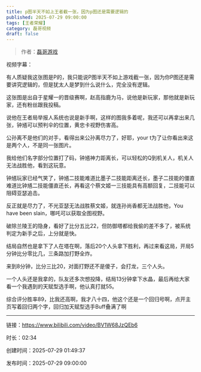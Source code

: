 ```yaml
---
title: p图半天不如上王者截一张，因为p图还是需要逻辑的
published: 2025-07-29 09:00:00
tags: [王者荣耀]
category: 磊哥视频
draft: false
---
```



> 作者：[磊哥游戏](https://space.bilibili.com/268941858)

视频字幕：

有人质疑我这张图是P的，我只能说P图半天不如上游戏截一张，因为你P图还是需要讲究逻辑的，但是犹太人是梦到什么说什么，完全没有逻辑。

这张图是出自于星耀一的晋级赛啊，赵高指鹿为马，说他是新玩家，那他就是新玩家，还有粉丝跟我投稿。

说他在王者局举报人系统也说是新手啊，这样的图我多着呢，我还可以再拿出来几张，钟馗可以预判伞的位置，黄忠卡视野伤害高。

公孙离不是他们的对手，看得出来公孙离尽力了，好耶，your t为了让你看出来这是两个人，不是同一张图片。

我给他们名字部分位置打了码，钟馗神力距离长，可以轻松的Q到机关人，机关人无法战胜他，看到这玩意。

钟馗玩家已经气笑了，钟馗二技能难道比墨子二技能距离还长，墨子二技能的僵直难道比钟馗二技能僵直还长，再看这个蔡文姬一三技能具有高额回复，二技能可以阻碍亚瑟追击。

反正就是尽力了，不光亚瑟无法战胜蔡文姬，就连孙尚香都无法战胜他，You have been slain，哪吒可以获取全图视野。

破除兰陵王的隐身，看好了比分五比22，但防御塔都给我偷的差不多了，被系统判定为新手之后，上分就是快。

结局自然也是拿下了人在塔在啊，落后20个人头拿下胜利，再过来看这局，开局5分钟比分零比几，三条路加打野全炸。

来到8分钟，比分三比20，对面打野还不是傻子，会打龙，三个人头。

一个人头还是我拿的，队友还多次想投降，结局13分钟拿下水晶，最后再给大家看一个我遇到的天赋型选手啊，他认真打就55。

综合评分胜率89，比我还高啊，我才八十四，他这个还是一个回归号啊，点开主页写着回归两个字，回归加天赋型选手Buff叠满了啊

---

链接：https://www.bilibili.com/video/BV1W68JzQEb6

时长：02:34

创建时间：2025-07-29 01:49:37

发布时间：2025-07-29 09:00:00
